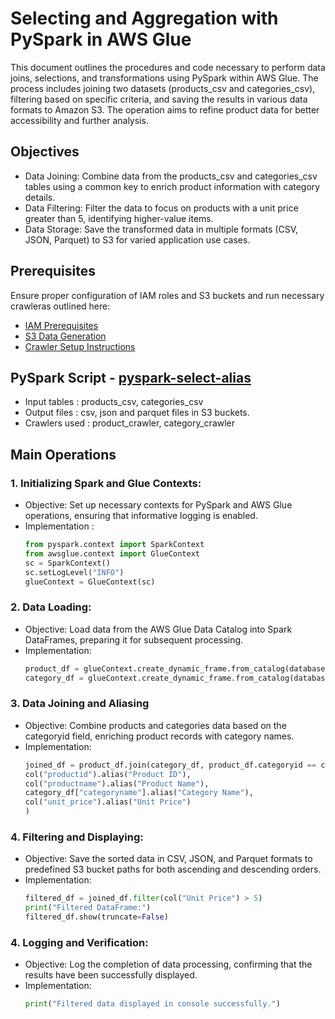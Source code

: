 # Selecting and Aggregation with PySpark in AWS Glue

This document outlines the procedures and code necessary to perform data joins, selections, and transformations using PySpark within AWS Glue. The process includes joining two datasets (products_csv and categories_csv), filtering based on specific criteria, and saving the results in various data formats to Amazon S3. The operation aims to refine product data for better accessibility and further analysis.

## Objectives

- Data Joining: Combine data from the products_csv and categories_csv tables using a common key to enrich product information with category details.
- Data Filtering: Filter the data to focus on products with a unit price greater than 5, identifying higher-value items.
- Data Storage: Save the transformed data in multiple formats (CSV, JSON, Parquet) to S3 for varied application use cases.

## Prerequisites

Ensure proper configuration of IAM roles and S3 buckets and run necessary crawleras outlined here:
* [IAM Prerequisites](IAM-prerequisites.md)
* [S3 Data Generation](s3-data-generation.md)
* [Crawler Setup Instructions](set-up-instructions.md)
  
##  PySpark Script - [pyspark-select-alias](../glue-code/ti-pyspark-select.py)
- Input tables          : products_csv, categories_csv
- Output files          : csv, json and parquet files in S3 buckets.
- Crawlers used         : product_crawler, category_crawler

## Main Operations
### 1. Initializing Spark and Glue Contexts:
* Objective: Set up necessary contexts for PySpark and AWS Glue operations, ensuring that informative logging is enabled.
* Implementation :
  ```python
  from pyspark.context import SparkContext
  from awsglue.context import GlueContext
  sc = SparkContext()
  sc.setLogLevel("INFO")
  glueContext = GlueContext(sc)
  ```
  
### 2. Data Loading:
* Objective: Load data from the AWS Glue Data Catalog into Spark DataFrames, preparing it for subsequent processing.
* Implementation:
  ```python
  product_df = glueContext.create_dynamic_frame.from_catalog(database="glue_db", table_name="products_csv").toDF()
  category_df = glueContext.create_dynamic_frame.from_catalog(database="glue_db", table_name="categories_csv").toDF()
  ```
### 3. Data Joining and Aliasing
* Objective: Combine products and categories data based on the categoryid field, enriching product records with category names.
* Implementation:
    ```python
    joined_df = product_df.join(category_df, product_df.categoryid == category_df.categoryid, "inner").select(
    col("productid").alias("Product ID"),
    col("productname").alias("Product Name"),
    category_df["categoryname"].alias("Category Name"),
    col("unit_price").alias("Unit Price")
  )

  ```
  
### 4. Filtering and Displaying:
* Objective: Save the sorted data in CSV, JSON, and Parquet formats to predefined S3 bucket paths for both ascending and descending orders.
* Implementation:
  ```python
  filtered_df = joined_df.filter(col("Unit Price") > 5)
  print("Filtered DataFrame:")
  filtered_df.show(truncate=False)
  ```
  
### 4. Logging and Verification:
* Objective: Log the completion of data processing, confirming that the results have been successfully displayed.
* Implementation:
  ```python
  print("Filtered data displayed in console successfully.")
  ```

